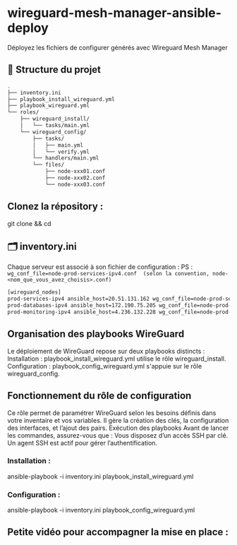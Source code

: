 # wireguard-mesh-manager-ansible-deploy
Déployez les fichiers de configurer générés avec Wireguard Mesh Manager

## 🧱 Structure du projet
```bash
.
├── inventory.ini
├── playbook_install_wireguard.yml     
├── playbook_wireguard.yml             
└── roles/
    ├── wireguard_install/
    │   └── tasks/main.yml
    └── wireguard_config/
        ├── tasks/
        │   ├── main.yml
        │   └── verify.yml
        └── handlers/main.yml
        └── files/
            ├── node-xxx01.conf
            ├── node-xxx02.conf
            └── node-xxx03.conf
```

## Clonez la répository :

git clone && cd 

## 🗂️ inventory.ini
Chaque serveur est associé à son fichier de configuration :
PS : `wg_conf_file=node-prod-services-ipv4.conf  (selon la convention, node-<nom_que_vous_avez_choisis>.conf)`
```bash
[wireguard_nodes]
prod-services-ipv4 ansible_host=20.51.131.162 wg_conf_file=node-prod-services-ipv4.conf
prod-databases-ipv4 ansible_host=172.190.75.205 wg_conf_file=node-prod-databases-ipv4.conf
prod-monitoring-ipv4 ansible_host=4.236.132.228 wg_conf_file=node-prod-monitoring-ipv4.conf
```

## Organisation des playbooks WireGuard

Le déploiement de WireGuard repose sur deux playbooks distincts :
    Installation : playbook_install_wireguard.yml utilise le rôle wireguard_install.
    Configuration : playbook_config_wireguard.yml s'appuie sur le rôle wireguard_config.

## Fonctionnement du rôle de configuration
Ce rôle permet de paramétrer WireGuard selon les besoins définis dans votre inventaire et vos variables. Il gère la création des clés, la configuration des interfaces, et l’ajout des pairs.
Exécution des playbooks
Avant de lancer les commandes, assurez-vous que :
    Vous disposez d’un accès SSH par clé.
    Un agent SSH est actif pour gérer l’authentification.
    
### Installation :  
ansible-playbook -i inventory.ini playbook_install_wireguard.yml

### Configuration :  
ansible-playbook -i inventory.ini playbook_config_wireguard.yml


## Petite vidéo pour accompagner la mise en place :

